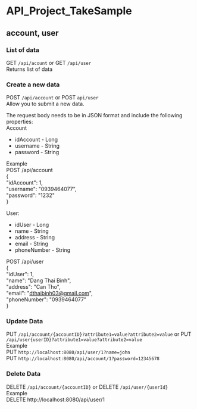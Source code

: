 # API_Project_TakeSample

## account, user

### List of data
GET `/api/acount` or GET `/api/user`  
Returns list of data


### Create a new data
POST `/api/account` or POST `api/user`  
Allow you to submit a new data.  
  
The request body needs to be in JSON format and include the following properties:  
Account  
- idAccount - Long  
- username -  String  
- password - String

Example  
POST /api/account  
{  
        "idAccount": 1,  
        "username": "0939464077",  
        "password": "1232"  
}  

User:  
- idUser - Long  
- name - String  
- address - String  
- email - String  
- phoneNumber - String  
  
POST /api/user  
{  
        "idUser": 1,  
        "name": "Dang Thai Binh",  
        "address": "Can Tho",  
        "email": "dthaibinh03@gmail.com",  
        "phoneNumber": "0939464077"  
}   

### Update Data
PUT `/api/account/{accountID}?attribute1=value?attribute2=value` or PUT `/api/user{userID}?attribute1=value?attribute2=value`  
Example  
PUT `http://localhost:8080/api/user/1?name=john`  
PUT `http://localhost:8080/api/account/1?password=12345678`  

### Delete Data
DELETE `/api/account/{accountID}` or DELETE `/api/user/{userId}`  
Example  
DELETE http://localhost:8080/api/user/1  
